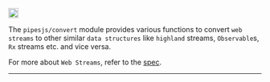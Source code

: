 <a href='http://www.recurse.com' title='Made with love at the Recurse Center'><img src='https://cloud.githubusercontent.com/assets/2883345/11325206/336ea5f4-9150-11e5-9e90-d86ad31993d8.png' height='20px'/></a>

The `pipesjs/convert` module provides various functions to convert `web streams` to other similar `data structures` like `highland` streams, `Observable`s, `Rx` streams etc. and vice versa.

For more about `Web Streams`, refer to the [spec](https://streams.spec.whatwg.org).

******
